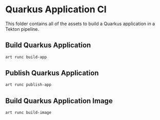 # Quarkus Application CI

This folder contains all of the assets to build a Quarkus application in a Tekton pipeline.

## Build Quarkus Application

```bash
art runc build-app
```

## Publish Quarkus Application

```bash
art runc publish-app
```

## Build Quarkus Application Image

```bash
art runc build-image
```